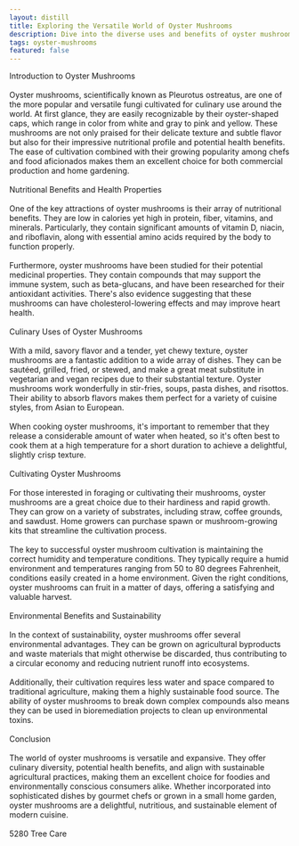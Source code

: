 ```yaml
---
layout: distill
title: Exploring the Versatile World of Oyster Mushrooms
description: Dive into the diverse uses and benefits of oyster mushrooms in cuisine, medicine, and sustainability.
tags: oyster-mushrooms
featured: false
---
```


Introduction to Oyster Mushrooms<br /><br />Oyster mushrooms, scientifically known as Pleurotus ostreatus, are one of the more popular and versatile fungi cultivated for culinary use around the world. At first glance, they are easily recognizable by their oyster-shaped caps, which range in color from white and gray to pink and yellow. These mushrooms are not only praised for their delicate texture and subtle flavor but also for their impressive nutritional profile and potential health benefits. The ease of cultivation combined with their growing popularity among chefs and food aficionados makes them an excellent choice for both commercial production and home gardening.<br /><br />Nutritional Benefits and Health Properties<br /><br />One of the key attractions of oyster mushrooms is their array of nutritional benefits. They are low in calories yet high in protein, fiber, vitamins, and minerals. Particularly, they contain significant amounts of vitamin D, niacin, and riboflavin, along with essential amino acids required by the body to function properly.<br /><br />Furthermore, oyster mushrooms have been studied for their potential medicinal properties. They contain compounds that may support the immune system, such as beta-glucans, and have been researched for their antioxidant activities. There's also evidence suggesting that these mushrooms can have cholesterol-lowering effects and may improve heart health.<br /><br />Culinary Uses of Oyster Mushrooms<br /><br />With a mild, savory flavor and a tender, yet chewy texture, oyster mushrooms are a fantastic addition to a wide array of dishes. They can be sautéed, grilled, fried, or stewed, and make a great meat substitute in vegetarian and vegan recipes due to their substantial texture. Oyster mushrooms work wonderfully in stir-fries, soups, pasta dishes, and risottos. Their ability to absorb flavors makes them perfect for a variety of cuisine styles, from Asian to European.<br /><br />When cooking oyster mushrooms, it's important to remember that they release a considerable amount of water when heated, so it's often best to cook them at a high temperature for a short duration to achieve a delightful, slightly crisp texture.<br /><br />Cultivating Oyster Mushrooms<br /><br />For those interested in foraging or cultivating their mushrooms, oyster mushrooms are a great choice due to their hardiness and rapid growth. They can grow on a variety of substrates, including straw, coffee grounds, and sawdust. Home growers can purchase spawn or mushroom-growing kits that streamline the cultivation process.<br /><br />The key to successful oyster mushroom cultivation is maintaining the correct humidity and temperature conditions. They typically require a humid environment and temperatures ranging from 50 to 80 degrees Fahrenheit, conditions easily created in a home environment. Given the right conditions, oyster mushrooms can fruit in a matter of days, offering a satisfying and valuable harvest.<br /><br />Environmental Benefits and Sustainability<br /><br />In the context of sustainability, oyster mushrooms offer several environmental advantages. They can be grown on agricultural byproducts and waste materials that might otherwise be discarded, thus contributing to a circular economy and reducing nutrient runoff into ecosystems.<br /><br />Additionally, their cultivation requires less water and space compared to traditional agriculture, making them a highly sustainable food source. The ability of oyster mushrooms to break down complex compounds also means they can be used in bioremediation projects to clean up environmental toxins.<br /><br />Conclusion<br /><br />The world of oyster mushrooms is versatile and expansive. They offer culinary diversity, potential health benefits, and align with sustainable agricultural practices, making them an excellent choice for foodies and environmentally conscious consumers alike. Whether incorporated into sophisticated dishes by gourmet chefs or grown in a small home garden, oyster mushrooms are a delightful, nutritious, and sustainable element of modern cuisine.<br /><br />5280 Tree Care
